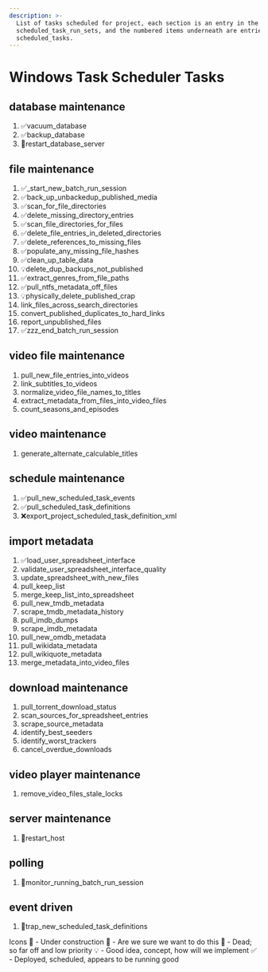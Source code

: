 ```yaml
---
description: >-
  List of tasks scheduled for project, each section is an entry in the table
  scheduled_task_run_sets, and the numbered items underneath are entries in
  scheduled_tasks.
---
```


# Windows Task Scheduler Tasks

## database maintenance

1. ✅vacuum\_database
2. ✅backup\_database
3. 🤔restart\_database\_server

## file maintenance

1. ✅\_start\_new\_batch\_run\_session
2. ✅back\_up\_unbackedup\_published\_media
3. ✅scan\_for\_file\_directories
4. ✅delete\_missing\_directory\_entries
5. ✅scan\_file\_directories\_for\_files
6. ✅delete\_file\_entries\_in\_deleted\_directories
7. ✅delete\_references\_to\_missing\_files
8. ✅populate\_any\_missing\_file\_hashes
9. ✅clean\_up\_table\_data
10. 💡delete\_dup\_backups\_not\_published
11. ✅extract\_genres\_from\_file\_paths
12. ✅pull_ntfs_metadata_off_files
13. 💡physically\_delete\_published\_crap
14. link\_files\_across\_search\_directories
15. convert\_published\_duplicates\_to\_hard\_links
16. report\_unpublished\_files
17. ✅zzz\_end\_batch\_run\_session

## video file maintenance

1. pull\_new\_file\_entries\_into\_videos
2. link\_subtitles\_to\_videos
3. normalize\_video\_file\_names\_to\_titles
4. extract\_metadata\_from\_files\_into\_video\_files
5. count\_seasons\_and\_episodes

## video maintenance

1. generate\_alternate\_calculable\_titles

## schedule maintenance

1. ✅pull\_new\_scheduled\_task\_events
2. ✅pull\_scheduled\_task\_definitions
3. ❌export\_project\_scheduled\_task\_definition\_xml

## import metadata

1. ✅load\_user\_spreadsheet\_interface
2. validate\_user\_spreadsheet\_interface\_quality
3. update\_spreadsheet\_with\_new\_files
4. pull\_keep\_list
5. merge\_keep\_list\_into\_spreadsheet
6. pull\_new\_tmdb\_metadata
7. scrape\_tmdb\_metadata\_history
8. pull\_imdb\_dumps
9. scrape\_imdb\_metadata
10. pull\_new\_omdb\_metadata
11. pull\_wikidata\_metadata
12. pull\_wikiquote\_metadata
13. merge\_metadata\_into\_video\_files

## download maintenance

1. pull\_torrent\_download\_status
2. scan\_sources\_for\_spreadsheet\_entries
3. scrape\_source\_metadata
4. identify\_best\_seeders
5. identify\_worst\_trackers
6. cancel\_overdue\_downloads

## video player maintenance

1. remove\_video\_files\_stale\_locks

## server maintenance

1. 🤔restart\_host

## polling

1. 🌙monitor\_running\_batch\_run\_session

## event driven

1. 🌙trap\_new\_scheduled\_task\_definitions

Icons 🚧 - Under construction 🤔 - Are we sure we want to do this 🌙 - Dead; so far off and low priority 💡 - Good idea, concept, how will we implement ✅ - Deployed, scheduled, appears to be running good
